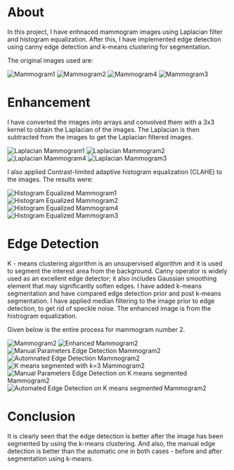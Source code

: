 # About

In this project, I have enhnaced mammogram images using Laplacian filter and histogram equalization. After this, I have implemented edge detection using canny edge detection and k-means clustering for segmentation. 

The original images used are:

![Mammogram1](https://github.com/Anniebbb/ImageProcessing/blob/master/mam1.jpg) ![Mammogram2](https://github.com/Anniebbb/ImageProcessing/blob/master/mam2.jpg)  ![Mammogram4](https://github.com/Anniebbb/ImageProcessing/blob/master/mam4.jpg)
![Mammogram3](https://github.com/Anniebbb/ImageProcessing/blob/master/mam3.jpg)


# Enhancement

I have converted the images into arrays and convolved them with a 3x3 kernel to obtain the Laplacian of the images. The Laplacian is then subtracted from the images to get the Laplacian filtered images.


![Laplacian Mammogram1](https://github.com/Anniebbb/ImageProcessing/blob/master/lap1.jpg) ![Laplacian Mammogram2](https://github.com/Anniebbb/ImageProcessing/blob/master/lap2.jpg) ![Laplacian Mammogram4](https://github.com/Anniebbb/ImageProcessing/blob/master/lap4.jpg)
![Laplacian Mammogram3](https://github.com/Anniebbb/ImageProcessing/blob/master/lap3.jpg)

I also applied Contrast-limited adaptive histogram equalization (CLAHE) to the images. The results were:

![Histogram Equalized Mammogram1](https://github.com/Anniebbb/ImageProcessing/blob/master/h1.jpg) ![Histogram Equalized Mammogram2](https://github.com/Anniebbb/ImageProcessing/blob/master/h2.jpg) ![Histogram Equalized Mammogram4](https://github.com/Anniebbb/ImageProcessing/blob/master/h4.jpg)
![Histogram Equalized Mammogram3](https://github.com/Anniebbb/ImageProcessing/blob/master/h3.jpg)


# Edge Detection

K - means clustering algorithm is an unsupervised algorithm and it is used to segment the interest area from the background. 
Canny operator is widely used as an excellent edge detector; it also includes Gaussian smoothing element that may significantly soften edges. I have added k-means segmentation and have compared edge detection prior and post k-means segmentation. I have applied median filtering to the image prior to edge detection, to get rid of speckle noise. The enhanced image is from the histrogram equalization.

Given below is the entire process for mammogram number 2.

![Mammogram2](https://github.com/Anniebbb/ImageProcessing/blob/master/m1.jpg) ![Enhanced Mammogram2](https://github.com/Anniebbb/ImageProcessing/blob/master/m2.jpg) ![Manual Parameters Edge Detection Mammogram2](https://github.com/Anniebbb/ImageProcessing/blob/master/m3.jpg) ![ Automnated Edge Detection Mammogram2](https://github.com/Anniebbb/ImageProcessing/blob/master/m4.jpg) ![K means segmented with k=3 Mammogram2](https://github.com/Anniebbb/ImageProcessing/blob/master/m5.jpg) ![Manual Parameters Edge Detection on K means segmented Mammogram2](https://github.com/Anniebbb/ImageProcessing/blob/master/m6.jpg) ![Automated Edge Detection on K means segmented Mammogram2](https://github.com/Anniebbb/ImageProcessing/blob/master/m7.jpg)

# Conclusion
It is clearly seen that the edge detection is better after the image has been segmented by using the k-means clustering. And also, the manual edge detection is better than the automatic one in both cases - before and after segmentation using k-means. 
